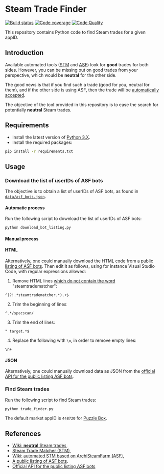 # Steam Trade Finder

[![Build status][build-image]][build]
[![Code coverage][codecov-image]][codecov]
[![Code Quality][codacy-image]][codacy]

This repository contains Python code to find Steam trades for a given appID.

## Introduction

Available automated tools ([STM](https://www.steamtradematcher.com/) and [ASF](https://github.com/JustArchiNET/ArchiSteamFarm/)) look for **good** trades for both sides.
However, you can be missing out on good trades from your perspective, which would be **neutral** for the other side.

The good news is that if you find such a trade (good for you, neutral for them), and if the other side is using ASF,
then the trade will be [automatically accepted](https://github.com/JustArchiNET/ArchiSteamFarm/wiki/Trading#steamtradematcher).

The objective of the tool provided in this repository is to ease the search for potentially **neutral** Steam trades.

## Requirements

- Install the latest version of [Python 3.X](https://www.python.org/downloads/).
- Install the required packages:

```bash
pip install -r requirements.txt
```

## Usage

### Download the list of userIDs of ASF bots

The objective is to obtain a list of userIDs of ASF bots, as found in [`data/asf_bots.json`](data/asf_bots.json).

#### Automatic process

Run the following script to download the list of userIDs of ASF bots:

```bash
python download_bot_listing.py
```

#### Manual process

#### HTML

Alternatively, one could manually download the HTML code from [a public listing of ASF bots](https://asf.justarchi.net/STM).
Then edit it as follows, using for instance Visual Studio Code, with regular expressions allowed:

1. Remove HTML lines [which do not contain the word](https://stackoverflow.com/a/7024359) "steamtradematcher":

```regexp
^(?!.*steamtradematcher.*).+$
```

2. Trim the beginning of lines:

```regexp
^.*/specscan/
```

3. Trim the end of lines:

```regexp
" target.*$
```

4. Replace the following with `\n`, in order to remove empty lines:

```regexp
\n+
```

#### JSON

Alternatively, one could manually download data as JSON from the [official API for the public listing ASF bots][api-for-asf-bots].

### Find Steam trades

Run the following script to find Steam trades:

```bash
python trade_finder.py
```

The default market appID is `448720` for [Puzzle Box](https://www.steamcardexchange.net/index.php?gamepage-appid-448720).

## References

- [Wiki: **neutral** Steam trades](https://github.com/JustArchiNET/ArchiSteamFarm/wiki/Trading#steamtradematcher),
- [Steam Trade Matcher (STM)](https://www.steamtradematcher.com/),
- [Wiki: automated STM based on ArchiSteamFarm (ASF)](https://github.com/JustArchiNET/ArchiSteamFarm/wiki/Statistics#public-asf-stm-listing),
- [A public listing of ASF bots](https://asf.justarchi.net/STM).
- [Official API for the public listing ASF bots][api-for-asf-bots]

<!-- Definitions -->

[build]: https://github.com/woctezuma/steam-trade-finder/actions
[build-image]: <https://github.com/woctezuma/steam-trade-finder/workflows/Python package/badge.svg?branch=master>
[pyup]: https://pyup.io/repos/github/woctezuma/steam-trade-finder/
[dependency-image]: https://pyup.io/repos/github/woctezuma/steam-trade-finder/shield.svg
[python3-image]: https://pyup.io/repos/github/woctezuma/steam-trade-finder/python-3-shield.svg
[codecov]: https://codecov.io/gh/woctezuma/steam-trade-finder
[codecov-image]: https://codecov.io/gh/woctezuma/steam-trade-finder/branch/master/graph/badge.svg
[codacy]: https://www.codacy.com/app/woctezuma/steam-trade-finder
[codacy-image]: https://api.codacy.com/project/badge/Grade/038afb64dd404f8f978ff8ba41b65aef
[api-for-asf-bots]: https://asf.justarchi.net/Api/Listing/Bots
